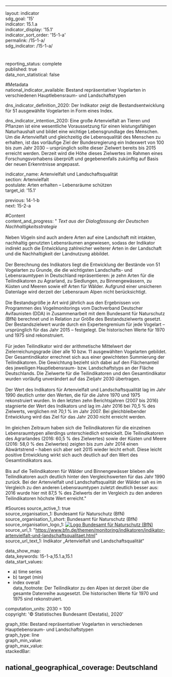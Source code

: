 ---
                   
layout: indicator                   
sdg_goal: '15'                   
indicator: 15.1.a                   
indicator_display: '15.1'                   
indicator_sort_order: '15-1-a'                   
permalink: /15-1-a/                   
sdg_indicator: /15-1-a/                   

#                   
reporting_status: complete                   
published: true                   
data_non_statistical: false                   


#Metadata                   
national_indicator_available: Bestand repräsentativer Vogelarten in verschiedenen Hauptlebensraum- und Landschaftstypen                   

dns_indicator_definition_2020: Der Indikator zeigt die Bestandsentwicklung für 51 ausgewählte Vogelarten in Form eines Index.                   

dns_indicator_intention_2020: Eine große Artenvielfalt an Tieren und Pflanzen ist eine wesentliche Voraussetzung für einen leistungsfähigen Naturhaushalt und bildet eine wichtige Lebensgrundlage des Menschen. Um die Artenvielfalt und gleichzeitig die Lebensqualität des Menschen zu erhalten, ist das vorläufige Ziel der Bundesregierung ein Indexwert von 100 bis zum Jahr 2030 – ursprünglich sollte dieser Zielwert bereits bis 2015 erreicht werden. Derzeit wird die Höhe dieses Zielwertes im Rahmen eines Forschungsvorhabens überprüft und gegebenenfalls zukünftig auf Basis der neuen Erkenntnisse angepasst.                   

indicator_name: Artenvielfalt und Land&shy;schafts&shy;quali&shy;tät                   
section: Artenvielfalt                   
postulate: Arten erhalten – Lebensräume schützen                   
target_id: '15.1'                   

previous: 14-1-b                   
next: 15-2-a                   

#Content                    
content_and_progress: "<i> Text aus der Dialogfassung der Deutschen Nachhaltigkeitsstrategie</i><br><br>Neben Vögeln sind auch andere Arten auf eine Landschaft mit intakten, nachhaltig genutzten Lebensräumen angewiesen, sodass der Indikator indirekt auch die Entwicklung zahlreicher weiterer Arten in der Landschaft und die Nachhaltigkeit der Landnutzung abbildet.<br><br>Der Berechnung des Indikators liegt die Entwicklung der Bestände von 51 Vogelarten zu Grunde, die die wichtigsten Landschafts- und Lebensraumtypen in Deutschland repräsentieren: je zehn Arten für die Teilindikatoren zu Agrarland, zu Siedlungen, zu Binnengewässern, zu Küsten und Meeren sowie elf Arten für Wälder. Aufgrund einer unsicheren Datenlage wird derzeit der Lebensraum Alpen nicht berücksichtigt.<br><br>Die Bestandsgröße je Art wird jährlich aus den Ergebnissen von Programmen des Vogelmonitorings vom Dachverband Deutscher Avifaunisten (DDA) in Zusammenarbeit mit dem Bundesamt für Naturschutz (BfN) berechnet und in Relation zur Größe des Bestandszielwerts gesetzt. Der Bestandszielwert wurde durch ein Expertengremium für jede Vogelart – ursprünglich für das Jahr 2015 – festgelegt. Die historischen Werte für 1970 und 1975 sind rekonstruiert.<br><br>Für jeden Teilindikator wird der arithmetische Mittelwert der Zielerreichungsgrade über alle 10 bzw. 11 ausgewählten Vogelarten gebildet. Der Gesamtindikator errechnet sich aus einer gewichteten Summierung der Teilindikatoren. Die Gewichtung bezieht sich dabei auf den Flächenanteil des jeweiligen Hauptlebensraum- bzw. Landschaftstyps an der Fläche Deutschlands. Die Zielwerte für die Teilindikatoren und den Gesamtindikator wurden vorläufig unverändert auf das Zieljahr 2030 übertragen.<br><br>Der Wert des Indikators für Artenvielfalt und Landschaftsqualität lag im Jahr 1990 deutlich unter den Werten, die für die Jahre 1970 und 1975 rekonstruiert wurden. In den letzten zehn Berichtsjahren (2007 bis 2016) stagnierte der Wert des Indikators und lag im Jahr 2016 bei 70,5&nbsp;% des Zielwerts, verglichen mit 70,1&nbsp;% im Jahr 2007. Bei gleichbleibender Entwicklung wird das Ziel für das Jahr 2030 nicht erreicht werden.<br><br>Im gleichen Zeitraum haben sich die Teilindikatoren für die einzelnen Lebensraumtypen allerdings unterschiedlich entwickelt. Die Teilindikatoren des Agrarlandes (2016: 60,5&nbsp;% des Zielwertes) sowie der Küsten und Meere (2016: 58,0&nbsp;% des Zielwertes) zeigten bis zum Jahr 2014 einen Abwärtstrend – haben sich aber seit 2015 wieder leicht erholt. Diese leicht positive Entwicklung wirkt sich auch deutlich auf den Wert des Gesamtindikators aus.<br><br>Bis auf die Teilindikatoren für Wälder und Binnengewässer blieben alle Teilindikatoren auch deutlich hinter den Vergleichswerten für das Jahr 1990 zurück. Bei der Artenvielfalt und Landschaftsqualität der Wälder sah es im Vergleich zu den anderen Lebensraumtypen zuletzt deutlich besser aus: 2016 wurde hier mit 87,5&nbsp;% des Zielwerts der im Vergleich zu den anderen Teilindikatoren höchste Wert erreicht."                   

#Sources
source_active_1: true                           
source_organisation_1: Bundesamt für Naturschutz (BfN)                           
source_organisation_1_short: Bundesamt für Naturschutz (BfN)                           
source_organisation_logo_1: <a href="https://www.bfn.de/"><img src="https://g205sdgs.github.io/sdg-indicators/public/logos/bfn.png" alt="Logo Bundesamt für Naturschutz (BfN)" title="Klicken Sie hier um zu der Homepage der Organisation zu gelangen" /></a>
source_url_1: "https://www.bfn.de/themen/monitoring/indikatoren/indikator-artenvielfalt-und-landschaftsqualitaet.html"                               
source_url_text_1: Indikator „Artenvielfalt und Landschaftsqualität“                               


data_show_map:                    
data_keywords: 15-1-a,15.1.a,15.1                   
data_start_values: 
 - a) time series
 - b) target (min)
 - index overall                   
data_footnote: Der Teilindikator zu den Alpen ist derzeit über die gesamte Datenreihe ausgesetzt. Die historischen Werte für 1970 und 1975 sind rekonstruiert.                   

computation_units: 2030 = 100                   
copyright: '&copy; Statistisches Bundesamt (Destatis), 2020'                   

graph_title: Bestand repräsentativer Vogelarten in verschiedenen Hauptlebensraum- und Landschaftstypen                   
graph_type: line                   
graph_min_value:                    
graph_max_value:                    
stackedBar:                    

national_geographical_coverage: Deutschland                   
---